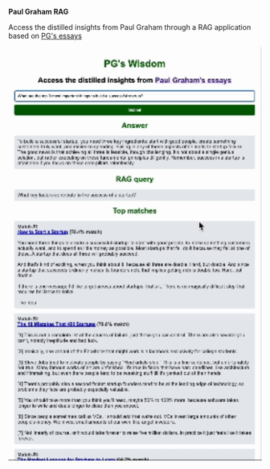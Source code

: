 **Paul Graham RAG**

Access the distilled insights from Paul Graham through a RAG application based on [PG's essays](https://paulgraham.com/articles.html)

<img src="./demo/pg-rag-demo.gif" alt="demo gif" width="600">
